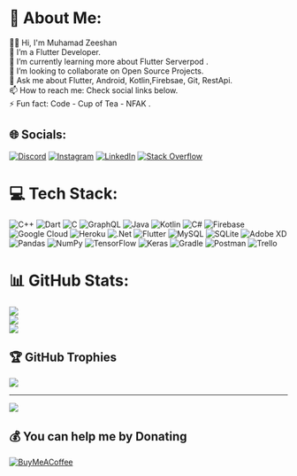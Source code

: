 # 💫 About Me:
👋🏻 Hi, I'm Muhamad Zeeshan<br>🔭 I’m a Flutter Developer.<br>🌱 I’m currently learning more about Flutter Serverpod .<br>👯 I’m looking to collaborate on Open Source Projects.<br>💬 Ask me about Flutter, Android, Kotlin,Firebsae, Git, RestApi.<br>📫 How to reach me: Check social links below.<br>⚡ Fun fact: Code - Cup of Tea - NFAK .


## 🌐 Socials:
[![Discord](https://img.shields.io/badge/Discord-%237289DA.svg?logo=discord&logoColor=white)](htttps://discord.gg/2761) [![Instagram](https://img.shields.io/badge/Instagram-%23E4405F.svg?logo=Instagram&logoColor=white)](https://instagram.com/zee_604) [![LinkedIn](https://img.shields.io/badge/LinkedIn-%230077B5.svg?logo=linkedin&logoColor=white)](https://linkedin.com/in/zee604) [![Stack Overflow](https://img.shields.io/badge/-Stackoverflow-FE7A16?logo=stack-overflow&logoColor=white)](https://stackoverflow.com/users/14764921) 

# 💻 Tech Stack:
![C++](https://img.shields.io/badge/c++-%2300599C.svg?style=plastic&logo=c%2B%2B&logoColor=white) ![Dart](https://img.shields.io/badge/dart-%230175C2.svg?style=plastic&logo=dart&logoColor=white) ![C](https://img.shields.io/badge/c-%2300599C.svg?style=plastic&logo=c&logoColor=white) ![GraphQL](https://img.shields.io/badge/-GraphQL-E10098?style=plastic&logo=graphql&logoColor=white) ![Java](https://img.shields.io/badge/java-%23ED8B00.svg?style=plastic&logo=java&logoColor=white) ![Kotlin](https://img.shields.io/badge/kotlin-%230095D5.svg?style=plastic&logo=kotlin&logoColor=white) ![C#](https://img.shields.io/badge/c%23-%23239120.svg?style=plastic&logo=c-sharp&logoColor=white) ![Firebase](https://img.shields.io/badge/firebase-%23039BE5.svg?style=plastic&logo=firebase) ![Google Cloud](https://img.shields.io/badge/Google%20Cloud-%234285F4.svg?style=plastic&logo=google-cloud&logoColor=white) ![Heroku](https://img.shields.io/badge/heroku-%23430098.svg?style=plastic&logo=heroku&logoColor=white) ![.Net](https://img.shields.io/badge/.NET-5C2D91?style=plastic&logo=.net&logoColor=white) ![Flutter](https://img.shields.io/badge/Flutter-%2302569B.svg?style=plastic&logo=Flutter&logoColor=white) ![MySQL](https://img.shields.io/badge/mysql-%2300f.svg?style=plastic&logo=mysql&logoColor=white) ![SQLite](https://img.shields.io/badge/sqlite-%2307405e.svg?style=plastic&logo=sqlite&logoColor=white) ![Adobe XD](https://img.shields.io/badge/Adobe%20XD-470137?style=plastic&logo=Adobe%20XD&logoColor=#FF61F6) ![Pandas](https://img.shields.io/badge/pandas-%23150458.svg?style=plastic&logo=pandas&logoColor=white) ![NumPy](https://img.shields.io/badge/numpy-%23013243.svg?style=plastic&logo=numpy&logoColor=white) ![TensorFlow](https://img.shields.io/badge/TensorFlow-%23FF6F00.svg?style=plastic&logo=TensorFlow&logoColor=white) ![Keras](https://img.shields.io/badge/Keras-%23D00000.svg?style=plastic&logo=Keras&logoColor=white) ![Gradle](https://img.shields.io/badge/Gradle-02303A.svg?style=plastic&logo=Gradle&logoColor=white) ![Postman](https://img.shields.io/badge/Postman-FF6C37?style=plastic&logo=postman&logoColor=white) ![Trello](https://img.shields.io/badge/Trello-%23026AA7.svg?style=plastic&logo=Trello&logoColor=white)
# 📊 GitHub Stats:
![](https://github-readme-stats.vercel.app/api?username=zee604&theme=radical&hide_border=false&include_all_commits=false&count_private=false)<br/>
![](https://github-readme-streak-stats.herokuapp.com/?user=zee604&theme=radical&hide_border=false)<br/>
![](https://github-readme-stats.vercel.app/api/top-langs/?username=zee604&theme=radical&hide_border=false&include_all_commits=false&count_private=false&layout=compact)

## 🏆 GitHub Trophies
![](https://github-profile-trophy.vercel.app/?username=zee604&theme=chalk&no-frame=false&no-bg=false&margin-w=4)

---
[![](https://visitcount.itsvg.in/api?id=zee604&icon=0&color=0)](https://visitcount.itsvg.in)

  ## 💰 You can help me by Donating
  [![BuyMeACoffee](https://img.shields.io/badge/Buy%20Me%20a%20Coffee-ffdd00?style=for-the-badge&logo=buy-me-a-coffee&logoColor=black)](https://buymeacoffee.com/zee604) 

  <!-- Proudly created with GPRM ( https://gprm.itsvg.in ) -->
  
